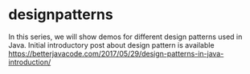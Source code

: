 # designpatterns
In this series, we will show demos for different design patterns used in Java. Initial introductory post about design pattern is available 
https://betterjavacode.com/2017/05/29/design-patterns-in-java-introduction/


